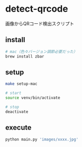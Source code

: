 # detect-qrcode
画像からQRコード検出スクリプト

## install
```sh
# mac（色々バージョン調節必要だった）
brew install zbar
```

## setup
```sh
make setup-mac

# start
source venv/bin/activate

# stop
deactivate
```

## execute
```sh
python main.py 'images/xxxx.jpg'
```